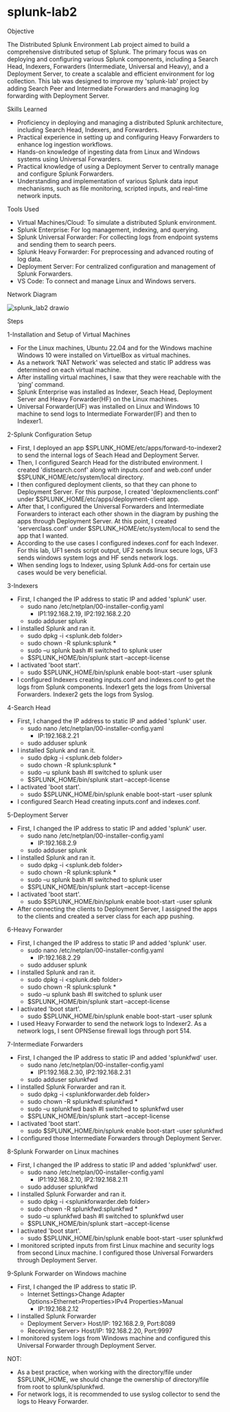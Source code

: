 # splunk-lab2

Objective

The Distributed Splunk Environment Lab project aimed to build a comprehensive distributed setup of Splunk. The primary focus was on deploying and configuring various Splunk components, including a Search Head, Indexers, Forwarders (Intermediate, Universal and Heavy), and a Deployment Server, to create a scalable and efficient environment for log collection. This lab was designed to improve my 'splunk-lab' project by adding Search Peer and Intermediate Forwarders and managing log forwarding with Deployment Server.

Skills Learned

- Proficiency in deploying and managing a distributed Splunk architecture, including Search Head, Indexers, and Forwarders.
- Practical experience in setting up and configuring Heavy Forwarders to enhance log ingestion workflows.
- Hands-on knowledge of ingesting data from Linux and Windows systems using Universal Forwarders.
- Practical knowledge of using a Deployment Server to centrally manage and configure Splunk Forwarders.
- Understanding and implementation of various Splunk data input mechanisms, such as file monitoring, scripted inputs, and real-time network inputs.

Tools Used

- Virtual Machines/Cloud: To simulate a distributed Splunk environment.
- Splunk Enterprise: For log management, indexing, and querying.
- Splunk Universal Forwarder: For collecting logs from endpoint systems and sending them to search peers.
- Splunk Heavy Forwarder: For preprocessing and advanced routing of log data.
- Deployment Server: For centralized configuration and management of Splunk Forwarders.
- VS Code: To connect and manage Linux and Windows servers.

Network Diagram

![splunk_lab2 drawio](https://github.com/user-attachments/assets/23d953be-b44c-458e-88f1-fb6517c8427f)

Steps

1-Installation and Setup of Virtual Machines
- For the Linux machines, Ubuntu 22.04 and for the Windows machine Windows 10 were installed on VirtuelBox as virtual machines.
- As a network ‘NAT Network' was selected and static IP address was determined on each virtual machine.
- After installing virtual machines, I saw that they were reachable with the ‘ping’ command.
- Splunk Enterprise was installed as Indexer, Seach Head, Deployment Server and Heavy Forwarder(HF) on the Linux machines.
- Universal Forwarder(UF) was installed on Linux and Windows 10 machine to send logs to Intermediate Forwarder(IF) and then to Indexer1.

2-Splunk Configuration Setup
- First, I deployed an app $SPLUNK_HOME/etc/apps/forward-to-indexer2 to send the internal logs of Seach Head and Deployment Server.
- Then, I configured Search Head for the distributed environment. I created 'distsearch.conf' along with inputs.conf and web.conf under $SPLUNK_HOME/etc/system/local directory.
- I then configured deployment clients, so that they can phone to Deployment Server. For this purpose, I created 'deploxmenclients.conf' under $SPLUNK_HOME/etc/apps/deployment-client app.
- After that, I configured the Universal Forwarders and Intermediate Forwarders to interact each other shown in the diagram by pushing the apps through Deployment Server. At this point, I created 'serverclass.conf' under $SPLUNK_HOME/etc/system/local to send the app that I wanted.
- According to the use cases I configured indexes.conf for each Indexer. For this lab, UF1 sends script output, UF2 sends linux secure logs, UF3 sends windows system logs and HF sends network logs.
- When sending logs to Indexer, using Splunk Add-ons for certain use cases would be very beneficial.

3-Indexers
- First, I changed the IP address to static IP and added 'splunk' user.
  - sudo nano /etc/netplan/00-installer-config.yaml
    - IP1:192.168.2.19, IP2:192.168.2.20
  - sudo adduser splunk
- I installed Splunk and ran it.
  - sudo dpkg -i <splunk.deb folder>
  - sudo chown -R splunk:splunk *
  - sudo –u splunk bash #I switched to splunk user
  - $SPLUNK_HOME/bin/splunk start –accept-license
- I activated 'boot start'.
  - sudo $SPLUNK_HOME/bin/splunk enable boot-start -user splunk
- I configured Indexers creating inputs.conf and indexes.conf to get the logs from Splunk components. Indexer1 gets the logs from Universal Forwarders. Indexer2 gets the logs from Syslog.

4-Search Head
- First, I changed the IP address to static IP and added 'splunk' user.
  - sudo nano /etc/netplan/00-installer-config.yaml
    - IP:192.168.2.21
  - sudo adduser splunk
- I installed Splunk and ran it.
  - sudo dpkg -i <splunk.deb folder>
  - sudo chown -R splunk:splunk *
  - sudo –u splunk bash #I switched to splunk user
  - $SPLUNK_HOME/bin/splunk start –accept-license
- I activated 'boot start'.
  - sudo $SPLUNK_HOME/bin/splunk enable boot-start -user splunk
- I configured Search Head creating inputs.conf and indexes.conf.

5-Deployment Server
- First, I changed the IP address to static IP and added 'splunk' user.
  - sudo nano /etc/netplan/00-installer-config.yaml
    - IP:192.168.2.9
  - sudo adduser splunk
- I installed Splunk and ran it.
  - sudo dpkg -i <splunk.deb folder>
  - sudo chown -R splunk:splunk *
  - sudo –u splunk bash #I switched to splunk user
  - $SPLUNK_HOME/bin/splunk start –accept-license
- I activated 'boot start'.
  - sudo $SPLUNK_HOME/bin/splunk enable boot-start -user splunk
- After connecting the clients to Deployment Server, I assigned the apps to the clients and created a server class for each app pushing.

6-Heavy Forwarder
- First, I changed the IP address to static IP and added 'splunk' user.
  - sudo nano /etc/netplan/00-installer-config.yaml
    - IP:192.168.2.29
  - sudo adduser splunk
- I installed Splunk and ran it.
  - sudo dpkg -i <splunk.deb folder>
  - sudo chown -R splunk:splunk *
  - sudo –u splunk bash #I switched to splunk user
  - $SPLUNK_HOME/bin/splunk start –accept-license
- I activated 'boot start'.
  - sudo $SPLUNK_HOME/bin/splunk enable boot-start -user splunk
- I used Heavy Forwarder to send the network logs to Indexer2. As a network logs, I sent OPNSense firewall logs through port 514.

7-Intermediate Forwarders
- First, I changed the IP address to static IP and added 'splunkfwd' user.
  - sudo nano /etc/netplan/00-installer-config.yaml
    - IP1:192.168.2.30, IP2:192.168.2.31
  - sudo adduser splunkfwd
- I installed Splunk Forwarder and ran it.
  - sudo dpkg -i <splunkforwarder.deb folder>
  - sudo chown -R splunkfwd:splunkfwd *
  - sudo –u splunkfwd bash #I switched to splunkfwd user
  - $SPLUNK_HOME/bin/splunk start –accept-license
- I activated 'boot start'.
  - sudo $SPLUNK_HOME/bin/splunk enable boot-start -user splunkfwd
- I configured those Intermediate Forwarders through Deployment Server.

8-Splunk Forwarder on Linux machines
- First, I changed the IP address to static IP and added 'splunkfwd' user.
  - sudo nano /etc/netplan/00-installer-config.yaml
    - IP1:192.168.2.10, IP2:192.168.2.11
  - sudo adduser splunkfwd
- I installed Splunk Forwarder and ran it.
  - sudo dpkg -i <splunkforwarder.deb folder>
  - sudo chown -R splunkfwd:splunkfwd *
  - sudo –u splunkfwd bash #I switched to splunkfwd user
  - $SPLUNK_HOME/bin/splunk start –accept-license
- I activated 'boot start'.
  - sudo $SPLUNK_HOME/bin/splunk enable boot-start -user splunkfwd
- I monitored scripted inputs from first Linux machine and security logs from second Linux machine. I configured those Universal Forwarders through Deployment Server.

9-Splunk Forwarder on Windows machine
- First, I changed the IP address to static IP.
  - Internet Settings>Change Adapter Options>Ethernet>Properties>IPv4 Properties>Manual
    - IP:192.168.2.12
- I installed Splunk Forwarder
  - Deployment Server> Host/IP: 192.168.2.9, Port:8089
  - Receiving Server> Host/IP: 192.168.2.20, Port:9997
- I monitored system logs from Windows machine and configured this Universal Forwarder through Deployment Server.

NOT: 
- As a best practice, when working with the directory/file under $SPLUNK_HOME, we should change the ownership of directory/file from root to splunk/splunkfwd.
- For network logs, it is recommended to use syslog collector to send the logs to Heavy Forwarder.
